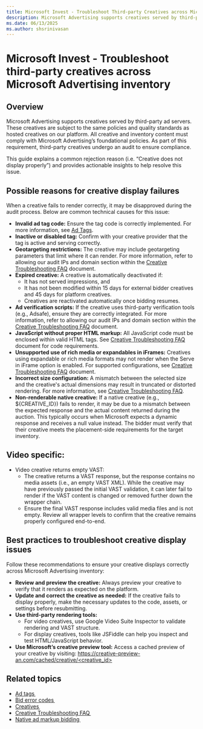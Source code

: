 ```yaml
---
title: Microsoft Invest - Troubleshoot Third-party Creatives across Microsoft Advertising Inventory 
description: Microsoft Advertising supports creatives served by third-party ad servers. These creatives are subject to the same policies and quality standards as hosted creatives on our Microsoft Invest platform.
ms.date: 06/13/2025
ms.author: shsrinivasan
---
```


# Microsoft Invest - Troubleshoot third-party creatives across Microsoft Advertising inventory 

## Overview

Microsoft Advertising supports creatives served by third-party ad servers. These creatives are subject to the same policies and quality standards as hosted creatives on our platform. All creative and inventory content must comply with Microsoft Advertising’s foundational policies. As part of this requirement, third-party creatives undergo an audit to ensure compliance. 

This guide explains a common rejection reason (i.e. “Creative does not display properly”) and provides actionable insights to help resolve this issue. 

## Possible reasons for creative display failures 

When a creative fails to render correctly, it may be disapproved during the audit process. Below are common technical causes for this issue: 
 
- **Invalid ad tag code:** Ensure the tag code is correctly implemented. For more information, see [Ad Tags](../industry-reference/ad-tags.md). 
- **Inactive or disabled tag:** Confirm with your creative provider that the tag is active and serving correctly. 
- **Geotargeting restrictions:** The creative may include geotargeting parameters that limit where it can render. For more information, refer to allowing our audit IPs and domain section within the [Creative Troubleshooting FAQ](../bidders/creative-troubleshooting-faq.md) document. 
- **Expired creative:** A creative is automatically deactivated if: 
    - It has not served impressions, and 
    - It has not been modified within 15 days for external bidder creatives and 45 days for platform creatives. 
    - Creatives are reactivated automatically once bidding resumes. 
- **Ad verification scripts:** If the creative uses third-party verification tools (e.g., Adsafe), ensure they are correctly integrated. For more information, refer to allowing our audit IPs and domain section within the [Creative Troubleshooting FAQ](../bidders/creative-troubleshooting-faq.md) document. 
- **JavaScript without proper HTML markup:** All JavaScript code must be enclosed within valid HTML tags. See [Creative Troubleshooting FAQ](../bidders/creative-troubleshooting-faq.md) document for code requirements. 
- **Unsupported use of rich media or expandables in iFrames:** Creatives using expandable or rich media formats may not render when the Serve in iFrame option is enabled. For supported configurations, see [Creative Troubleshooting FAQ](../bidders/creative-troubleshooting-faq.md) document. 
- **Incorrect size configuration:** A mismatch between the selected size and the creative's actual dimensions may result in truncated or distorted rendering. For more information, see [Creative Troubleshooting FAQ](../bidders/creative-troubleshooting-faq.md). 
- **Non-renderable native creative:** If a native creative (e.g., ${CREATIVE_ID}) fails to render, it may be due to a mismatch between the expected response and the actual content returned during the auction. This typically occurs when Microsoft expects a dynamic response and receives a null value instead. The bidder must verify that their creative meets the placement-side requirements for the target inventory. 

## Video specific: 
- Video creative returns empty VAST:
    - The creative returns a VAST response, but the response contains no media assets (i.e., an empty VAST XML). While the creative may have previously passed the initial VAST validation, it can later fail to render if the VAST content is changed or removed further down the wrapper chain. 
    - Ensure the final VAST response includes valid media files and is not empty. Review all wrapper levels to confirm that the creative remains properly configured end-to-end. 

## Best practices to troubleshoot creative display issues 

Follow these recommendations to ensure your creative displays correctly across Microsoft Advertising inventory:

- **Review and preview the creative:** Always preview your creative to verify that it renders as expected on the platform. 
- **Update and correct the creative as needed:** If the creative fails to display properly, make the necessary updates to the code, assets, or settings before resubmitting. 
- **Use third-party rendering tools:**
    - For video creatives, use Google Video Suite Inspector to validate rendering and VAST structure. 
    - For display creatives, tools like JSFiddle can help you inspect and test HTML/JavaScript behavior. 
- **Use Microsoft’s creative preview tool:** Access a cached preview of your creative by visiting: [https://creative-preview-an.com/cached/creative/<creative_id>](https://creative-preview-an.com/cached/creative/<creative_id>)


## Related topics
- [Ad tags ](../industry-reference/ad-tags.md)
- [Bid error codes ](../bidders/bid-error-codes.md)
- [Creatives ](../industry-reference/creatives.md)
- [Creative Troubleshooting FAQ ](../bidders/creative-troubleshooting-faq.md)
- [Native ad markup bidding ](../bidders/native-ad-markup-bidding.md)
